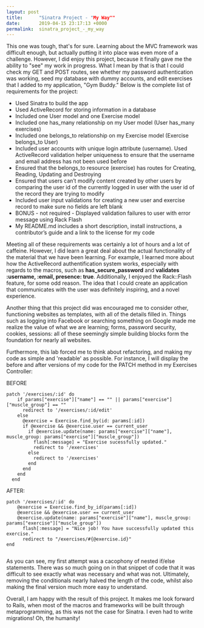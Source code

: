 ```yaml
---
layout: post
title:      "Sinatra Project - "My Way""
date:       2019-04-15 23:17:13 +0000
permalink:  sinatra_project_-_my_way
---
```



This one was tough, that's for sure. Learning about the MVC framework was difficult enough, but actually putting it into place was even more of a challenge. However, I did enjoy this project, because it finally gave me the ability to "see" my work in progress. What I mean by that is that I could check my GET and POST routes, see whether my password authentication was working, seed my database with dummy accounts, and edit exercises that I added to my application, "Gym Buddy." Below is the complete list of requirements for the project:

* Used Sinatra to build the app
* Used ActiveRecord for storing information in a database
* Included one User model and one Exercise model
* Included one has_many relationship on my User model (User has_many exercises)
* Included one belongs_to relationship on my Exercise model (Exercise belongs_to User)
* Included user accounts with unique login attribute (username). Used ActiveRecord validation helper uniqueness to ensure that the username and email address has not been used before
* Ensured that the belongs_to resource (exercise) has routes for Creating, Reading, Updating and Destroying
* Ensured that users can’t modify content created by other users by comparing the user id of the currently logged in user with the user id of the record they are trying to modify
* Included user input validations for creating a new user and exercise record to make sure no fields are left blank
* BONUS - not required - Displayed validation failures to user with error message using Rack Flash
* My README.md includes a short description, install instructions, a contributor’s guide and a link to the license for my code

Meeting all of these requirements was certainly a lot of hours and a lot of caffeine. However, I did learn a great deal about the actual functionality of the material that we have been learning. For example, I learned more about how the ActiveRecord authentification system works, especially with regards to the macros, such as **has_secure_password** and **validates :username, :email, presence: true**. Additionally, I enjoyed the Rack::Flash feature, for some odd reason. The idea that I could create an application that communicates with the user was definitely inspiring, and a novel experience.

Another thing that this project did was encouraged me to consider other, functioning websites as templates, with all of the details filled in. Things such as logging into Facebook or searching something on Google made me realize the value of what we are learning; forms, password security, cookies, sessions: all of these seemingly simple building blocks form the foundation for nearly all websites. 

Furthermore, this lab forced me to think about refactoring, and making my code as simple and 'readable' as possible. For instance, I will display the before and after versions of my code for the PATCH method in my Exercises Controller: 

BEFORE 
```
patch '/exercises/:id' do
    if params["exercise"]["name"] == "" || params["exercise"]["muscle_group"] == ""
      redirect to '/exercises/:id/edit'
    else
      @exercise = Exercise.find_by(id: params[:id])
      if @exercise && @exercise.user == current_user
        if @exercise.update(name: params["exercise"]["name"], muscle_group: params["exercise"]["muscle_group"])
          flash[:message] = "Exercise sucessfully updated."
          redirect to '/exercises'
        else
          redirect to '/exercises'
        end
      end    
    end
  end
```


AFTER:
```
patch '/exercises/:id' do
    @exercise = Exercise.find_by_id(params[:id])
    @exercise && @exercise.user == current_user
    @exercise.update(name: params["exercise"]["name"], muscle_group: params["exercise"]["muscle_group"])
      flash[:message] = "Nice job! You have successfully updated this exercise."
      redirect to "/exercises/#{@exercise.id}"
end
 
```

As you can see, my first attempt was a cacophony of nested if/else statements. There was so much going on in that snippet of code that it was difficult to see exactly what was necessary and what was not. Ultimately, removing the conditionals nearly halved the length of the code, whilst also making the final version much more easy to understand. 

Overall, I am happy with the result of this project. It makes me look forward to Rails, when most of the macros and frameworks will be built through metaprogramming, as this was not the case for Sinatra. I even had to write migrations! Oh, the humanity!



